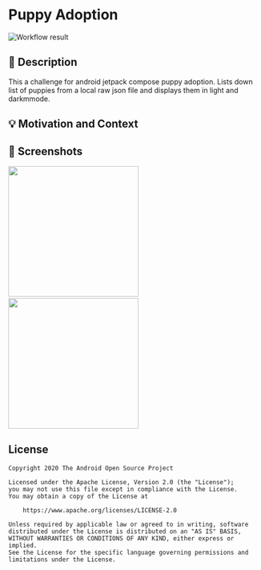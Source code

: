 # Puppy Adoption

<!--- Replace <OWNER> with your Github Username and <REPOSITORY> with the name of your repository. -->
<!--- You can find both of these in the url bar when you open your repository in github. -->
![Workflow result](https://github.com/thulasiram-sarathy/puppy-adoption/workflows/Check/badge.svg)


## :scroll: Description
This a challenge for android jetpack compose puppy adoption. Lists down list of puppies from a local raw json file and displays them in light and darkmmode.


## :bulb: Motivation and Context
<!--- Optionally point readers to interesting parts of your submission. -->
<!--- What are you especially proud of? -->


## :camera_flash: Screenshots
<!-- You can add more screenshots here if you like -->
<img src="https://github.com/thulasiram-sarathy/puppy-adoption/blob/main/results/screenshot_1.png" width="260">&emsp;<img src="https://github.com/thulasiram-sarathy/puppy-adoption/blob/main/results/screenshot_2.png" width="260">

## License
```
Copyright 2020 The Android Open Source Project

Licensed under the Apache License, Version 2.0 (the "License");
you may not use this file except in compliance with the License.
You may obtain a copy of the License at

    https://www.apache.org/licenses/LICENSE-2.0

Unless required by applicable law or agreed to in writing, software
distributed under the License is distributed on an "AS IS" BASIS,
WITHOUT WARRANTIES OR CONDITIONS OF ANY KIND, either express or implied.
See the License for the specific language governing permissions and
limitations under the License.
```